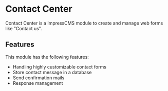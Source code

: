# Contact Center
Contact Center is a ImpressCMS module to create and manage web forms like "Contact us". 
## Features
This module has the following features:
 * Handling highly customizable contact forms
 * Store contact message in a database
 * Send confirmation mails
 * Response management
